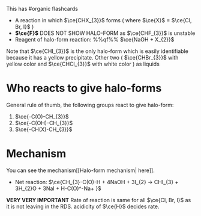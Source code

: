 This has #organic flashcards

- A reaction in which $\ce{CHX_{3}}$ forms ( where $\ce{X}$ = $\ce{Cl, Br, I}$ )
- **$\ce{F}$** DOES NOT SHOW HALO-FORM as $\ce{CHF_{3}}$ is unstable
- Reagent of halo-form reaction: %%qf%% $\ce{NaOH + X_{2}}$

Note that $\ce{CHI_{3}}$ is the only halo-form which is easily identifiable because it has a yellow precipitate. Other two ( $\ce{CHBr_{3}}$ with yellow color and $\ce{CHCl_{3}}$ with white color ) as liquids
 
# Who reacts to give halo-forms
General rule of thumb, the following groups react to give halo-form:
1. $\ce{-C(O)-CH_{3}}$
2. $\ce{-C(OH)-CH_{3}}$
3. $\ce{-CH(X)-CH_{3}}$


# Mechanism
You can see the mechanism[[Halo-form mechanism| here]].
- Net reaction:
  $\ce{CH_{3}-C(O)-H + 4NaOH + 3I_{2} -> CHI_{3} + 3H_{2}O + 3NaI + H-C(O)^-Na+ }$

**VERY VERY IMPORTANT** Rate of reaction is same for all $\ce{Cl, Br, I}$ as it is not leaving in the RDS. acidicity of $\ce{H}$ decides rate.
